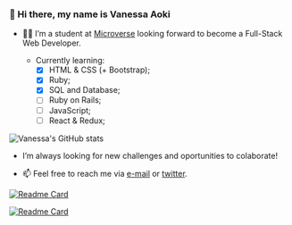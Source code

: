 ### 👋 Hi there, my name is Vanessa Aoki 

- :woman_technologist: I’m a student at [Microverse](https://www.microverse.org/) looking forward to become a Full-Stack Web Developer.

    - Currently learning:
        - [x] HTML & CSS (+ Bootstrap);
        - [x] Ruby; 
        - [x] SQL and Database;
        - [ ] Ruby on Rails;
        - [ ] JavaScript;
        - [ ] React & Redux;
        
![Vanessa's GitHub stats](https://github-readme-stats.vercel.app/api?username=VanessaAoki&theme=dracula&show_icons=true)

- I’m always looking for new challenges and oportunities to colaborate!

- 📫 Feel free to reach me via [e-mail](vanessa.aoki@outlook.com) or [twitter](https://twitter.com/VanessaSAoki).

[![Readme Card](https://github-readme-stats.vercel.app/api/pin/?username=VanessaAoki&repo=Ruby-Capstone&theme=dracula)](https://github.com/VanessaAoki/Ruby-Capstone)

[![Readme Card](https://github-readme-stats.vercel.app/api/pin/?username=VanessaAoki&repo=TicTacToe&theme=dracula)](https://github.com/VanessaAoki/TicTacToe)